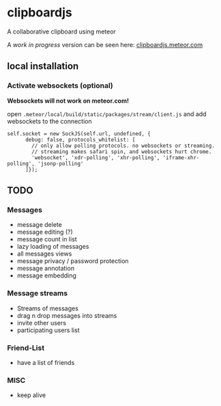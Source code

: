 clipboardjs
===========

A collaborative clipboard using meteor

A *work in progress* version can be seen here: [clipboardjs.meteor.com](http://clipboardjs.meteor.com)


## local installation

### Activate websockets (optional)

**Websockets will not work on meteor.com!**

open `.meteor/local/build/static/packages/stream/client.js` and add websockets to the connection
    
    self.socket = new SockJS(self.url, undefined, {
          debug: false, protocols_whitelist: [
            // only allow polling protocols. no websockets or streaming.
            // streaming makes safari spin, and websockets hurt chrome.
            'websocket', 'xdr-polling', 'xhr-polling', 'iframe-xhr-polling', 'jsonp-polling'
          ]});
          
## TODO

### Messages
* message delete
* message editing (?)
* message count in list
* lazy loading of messages
* all messages views
* message privacy / password protection
* message annotation
* message embedding

### Message streams
* Streams of messages
* drag n drop messages into streams
* invite other users
* participating users list

### Friend-List
* have a list of friends

### MISC
* keep alive 